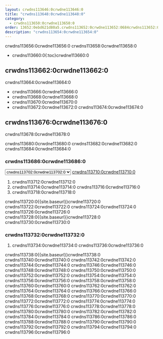 ```yaml
---
layout: crwdns113646:0crwdne113646:0
title: "crwdns113648:0crwdne113648:0"
category:
  - crwdns113650:0crwdne113650:0
order: 13652:0ebd621d80a5.crwdns113652:0crwdne113652:0684crwdns113652:0crwdne113652:0198crwdns113652:0crwdne113652:0
description: "crwdns113654:0crwdne113654:0"
---
```

crwdns113656:0crwdne113656:0 crwdns113658:0crwdne113658:0

- crwdns113660:0{:toc}crwdne113660:0

## crwdns113662:0crwdne113662:0

crwdns113664:0crwdne113664:0

- crwdns113666:0crwdne113666:0
- crwdns113668:0crwdne113668:0
- crwdns113670:0crwdne113670:0
- crwdns113672:0crwdne113672:0 crwdns113674:0crwdne113674:0

## crwdns113676:0crwdne113676:0

crwdns113678:0crwdne113678:0

crwdns113680:0crwdne113680:0 crwdns113682:0crwdne113682:0 crwdns113684:0crwdne113684:0

### crwdns113686:0crwdne113686:0

<script>
  var amiIds = {
  "ap-northeast-1": "ami-32e6d455",
  "ap-northeast-2": "ami-2cef3242",
  "ap-southeast-1": "ami-7f22a71c",
  "ap-southeast-2": "ami-21111b42",
  "eu-central-1": "ami-7a2ef015",
  "eu-west-1": "ami-ac1a14ca",
  "sa-east-1": "ami-70026d1c",
  "us-east-1": "ami-cb6f1add",
  "us-east-2": "ami-57c7e032",
  "us-west-1": "ami-4fc8ee2f",
  "us-west-2": "ami-c24a2fa2"
  };

  var amiUpdateSelect = function() {
    var s = document.getElementById("ami-select");
    var region = s.options[s.selectedIndex].value;
    document.getElementById("ami-go").href = "https://console.aws.amazon.com/ec2/v2/home?region=" + region + "#LaunchInstanceWizard:ami=" + amiIds[region];
  };
  </script>

<select id="ami-select" onchange="amiUpdateSelect()"> <option value="ap-northeast-1">crwdns113688:0crwdne113688:0</option> <option value="ap-northeast-2">crwdns113690:0crwdne113690:0</option> <option value="ap-southeast-1">crwdns113692:0crwdne113692:0</option> <option value="ap-southeast-2">crwdns113694:0crwdne113694:0</option> <option value="eu-central-1">crwdns113696:0crwdne113696:0</option> <option value="eu-west-1">crwdns113698:0crwdne113698:0</option> <option value="sa-east-1">crwdns113700:0crwdne113700:0</option> <option value="us-east-1" selected="selected">crwdns113702:0crwdne113702:0</option> <option value="us-east-2">crwdns113704:0crwdne113704:0</option> <option value="us-west-1">crwdns113706:0crwdne113706:0</option> <option value="us-west-2">crwdns113708:0crwdne113708:0</option> </select> <a id="ami-go" href="" class="btn btn-success" data-analytics-action="{{ site.analytics.events.go_button_clicked }}" target="_blank">crwdns113710:0crwdne113710:0</a>
<script>amiUpdateSelect();</script>

1. crwdns113712:0crwdne113712:0 
2. crwdns113714:0crwdne113714:0 crwdns113716:0crwdne113716:0
3. crwdns113718:0crwdne113718:0 

crwdns113720:0{{site.baseurl}}crwdne113720:0 crwdns113722:0crwdne113722:0 crwdns113724:0crwdne113724:0 crwdns113726:0crwdne113726:0 crwdns113728:0{{site.baseurl}}crwdne113728:0 crwdns113730:0crwdne113730:0

### crwdns113732:0crwdne113732:0

1. crwdns113734:0crwdne113734:0 crwdns113736:0crwdne113736:0 

crwdns113738:0{{site.baseurl}}crwdne113738:0 crwdns113740:0crwdne113740:0 crwdns113742:0crwdne113742:0 crwdns113744:0crwdne113744:0 crwdns113746:0crwdne113746:0 crwdns113748:0crwdne113748:0 crwdns113750:0crwdne113750:0 crwdns113752:0crwdne113752:0 crwdns113754:0crwdne113754:0 crwdns113756:0crwdne113756:0 crwdns113758:0crwdne113758:0 crwdns113760:0crwdne113760:0 crwdns113762:0crwdne113762:0 crwdns113764:0crwdne113764:0 crwdns113766:0crwdne113766:0 crwdns113768:0crwdne113768:0 crwdns113770:0crwdne113770:0 crwdns113772:0crwdne113772:0 crwdns113774:0crwdne113774:0 crwdns113776:0crwdne113776:0 crwdns113778:0crwdne113778:0 crwdns113780:0crwdne113780:0 crwdns113782:0crwdne113782:0 crwdns113784:0crwdne113784:0 crwdns113786:0crwdne113786:0 crwdns113788:0crwdne113788:0 crwdns113790:0crwdne113790:0 crwdns113792:0crwdne113792:0 crwdns113794:0crwdne113794:0 crwdns113796:0crwdne113796:0

<!---
## Installation in a Data Center

1. Launch a VM with at least 8GB of RAM, 100GB of disk space on the root volume, and a version of Linux that supports Docker, for example Ubuntu Trusty 14.04. 

2. Open ports 22 and 8800 to administrators, open ports 80 and 443 to all users, and optionally open ports 64535-65535 to developers to SSH into builds.

3. Install Replicated, the tool used to package and distribute CircleCI, by running the  `curl https://get.replicated.com/docker | sudo bash` command. **Note:** Docker must not use the device mapper storage driver. Check this by running `sudo docker info | grep "Storage Driver"`.)

4. Visit port 8800 on the machine in a web browser to complete the guided installation process.

5. Complete the process by choosing an SSL certificate option, uploading the license, setting the admin password and hostnames,  enabling GitHub OAuth registration, and defining protocol settings. The application start up process begins by downloading the ~160 MB docker image, so it may take some time to complete. 

6. Open the CircleCI app and click Get Started to authorize your GitHub account. The Add Projects page appears where you can select a project for your first build. 
-->